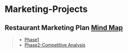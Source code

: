 # Marketing-Projects
## Restaurant Marketing Plan [Mind Map](https://github.com/MengyaCao/Marketing-Projects/blob/main/Restaurant%20Marketing%20Plan.png)
> * [Phase1](https://github.com/MengyaCao/Marketing-Projects/blob/main/Phase1.PNG)
> * [Phase2-Competitive Analysis](https://github.com/MengyaCao/Marketing-Projects/blob/main/Phase%202-Competitive%20Analysis.PNG)
